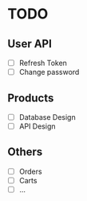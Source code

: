 # TODO

## User API

- [ ] Refresh Token
- [ ] Change password

## Products

- [ ] Database Design
- [ ] API Design

## Others

- [ ] Orders
- [ ] Carts
- [ ] ...
